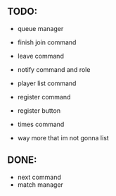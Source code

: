 ## TODO:

- queue manager
- finish join command
- leave command
- notify command and role
- player list command
- register command
- register button
- times command

- way more that im not gonna list

## DONE:

- next command
- match manager
